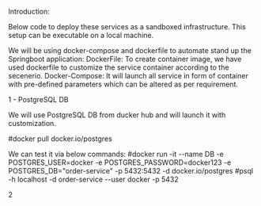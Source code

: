 Introduction:

Below code to deploy these services as a sandboxed infrastructure. This setup can be executable on a local machine.

We will be using docker-compose and dockerfile to automate stand up the Springboot application:
DockerFile: To create container image, we have used dockerfile to customize the service container according to the secenerio. 
Docker-Compose: It will launch all service in form of container with pre-defined parameters which can be altered as per requirement.




1 - PostgreSQL DB

We will use PostgreSQL DB from ducker hub and will launch it with customization.

#docker pull docker.io/postgres

We can test it via below commands:
#docker run -it --name DB -e POSTGRES_USER=docker -e POSTGRES_PASSWORD=docker123 -e POSTGRES_DB="order-service" -p 5432:5432 -d docker.io/postgres
#psql -h localhost -d order-service --user docker -p 5432


2
